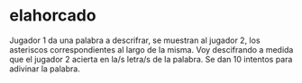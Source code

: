 # elahorcado
Jugador 1 da una palabra a descrifrar, se muestran al jugador 2, los asteriscos correspondientes al largo de la misma. Voy descifrando a medida que el jugador 2 acierta en la/s letra/s de la palabra. Se dan 10 intentos para adivinar la palabra.
